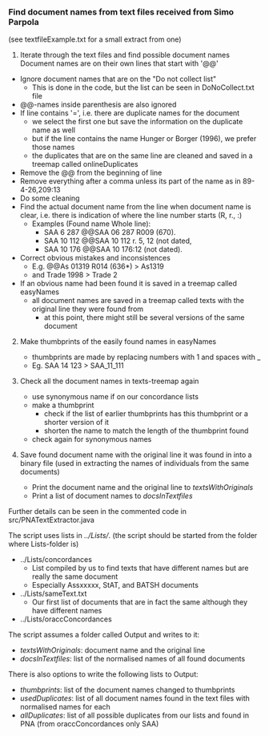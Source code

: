 ### Find document names from text files received from Simo Parpola 

(see textfileExample.txt for a small extract from one)

1. Iterate through the text files and find possible document names
Document names are on their own lines that start with '@@'
* Ignore document names that are on the "Do not collect list"
	* This is done in the code, but the list can be seen in DoNoCollect.txt file
* @@-names inside parenthesis are also ignored
* If line contains '=', i.e. there are duplicate names for the document
	* we select the first one but save the information on the duplicate name as well
	* but if the line contains the name Hunger or Borger (1996), we prefer those names
	* the duplicates that are on the same line are cleaned and saved in a treemap called onlineDuplicates
* Remove the @@ from the beginning of line
* Remove everything after a comma unless its part of the name as in 89-4-26,209:13
* Do some cleaning
* Find the actual document name from the line when document name is clear, i.e. there is indication of where the line number starts (R, r., :)
	* Examples (Found name		Whole line):
	  * SAA 6 287       @@SAA 06 287 R009 (670).
	  * SAA 10 112      @@SAA 10 112 r. 5, 12 (not dated,
	  * SAA 10 176      @@SAA 10 176:12 (not dated).
* Correct obvious mistakes and inconsistences
	* E.g. @@As 01319 R014 (636*) > As1319
	* and Trade 1998 > Trade 2
* If an obvious name had been found it is saved in a treemap called easyNames
	* all document names are saved in a treemap called texts with the original line they were found from
		* at this point, there might still be several versions of the same document

2. Make thumbprints of the easily found names in easyNames
	* thumbprints are made by replacing numbers with 1 and spaces with _
	* Eg. SAA 14 123 > SAA_11_111

3. Check all the document names in texts-treemap again
	* use synonymous name if on our concordance lists
	* make a thumbprint
		* check if the list of earlier thumbprints has this thumbprint or a shorter version of it
		* shorten the name to match the length of the thumbprint found
	* check again for synonymous names

4. Save found document name with the original line it was found in into a binary file (used in extracting the names of individuals from the same documents)
	* Print the document name and the original line to *textsWithOriginals*
	* Print a list of document names to *docsInTextfiles*

Further details can be seen in the commented code in src/PNATextExtractor.java

The script uses lists in *../Lists/*. (the script should be started from the folder where Lists-folder is)
  * ../Lists/concordances
    * List compiled by us to find texts that have different names but are really the same document
    * Especially Assxxxxx, StAT, and BATSH documents
  * ../Lists/sameText.txt
    * Our first list of documents that are in fact the same although they have different names
  * ../Lists/oraccConcordances

The script assumes a folder called Output and writes to it:
* *textsWithOriginals*: document name and the original line
* *docsInTextfiles*: list of the normalised names of all found documents

There is also options to write the following lists to Output:
* *thumbprints*: list of the document names changed to thumbprints
* *usedDuplicates*: list of all document names found in the text files with normalised names for each
* *allDuplicates*: list of all possible duplicates from our lists and found in PNA (from oraccConcordances only SAA)





